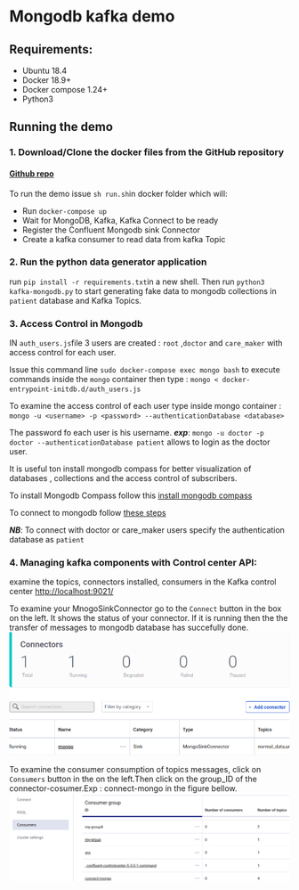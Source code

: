 # Mongodb kafka demo


## Requirements:
  
   * Ubuntu 18.4
   * Docker 18.9+
   * Docker compose 1.24+
   * Python3

## Running the demo
 
 ### 1. Download/Clone the docker files from the GitHub repository
 
 #### [Github repo](https://github.com/sofienesafta/mongodb-kafka/)
 
 To run the demo issue ```sh run.sh```in docker folder which will:

  * Run ```docker-compose up```
  * Wait for MongoDB, Kafka, Kafka Connect to be ready
  * Register the Confluent Mongodb sink Connector
  * Create a kafka consumer to read data from kafka Topic 
  
  
### 2. Run the python data generator application
   run ```pip install -r requirements.txt```in a new shell. Then 
   run ```python3 kafka-mongodb.py``` to start generating fake data to mongodb collections in ```patient``` database and Kafka Topics.

### 3. Access Control in Mongodb
  
   IN ```auth_users.js```file 3 users are created : ```root``` ,```doctor``` and ```care_maker``` with access control for each user.
   
   Issue this command line ```sudo docker-compose exec mongo bash``` to execute commands inside the ```mongo``` container then type : ```mongo < docker-entrypoint-initdb.d/auth_users.js```
   
  To examine the access control of each user type inside mongo container : ```mongo -u <username> -p <password> --authenticationDatabase <database>```
  
  The password fo each user is his username. ***exp***: ```mongo -u doctor -p doctor --authenticationDatabase patient```  allows to login as the doctor user.
  
It is useful ton install mongodb compass for better visualization of databases , collections and the access control of subscribers.

To install Mongodb Compass follow this [install mongodb compass](https://www.mongodb.com/docs/compass/current/install/)

To connect to mongodb follow [these steps](https://www.mongodb.com/docs/compass/current/connect/authentication-connection/)

***NB***: To connect with doctor or care_maker users specify the authentication database as ```patient```


### 4. Managing kafka components with Control center API:

examine the topics, connectors installed, consumers in the Kafka control center [http://localhost:9021/](http://localhost:9021/)


To examine your MnogoSinkConnector go to the ```Connect``` button in the box on the left. It shows the status of your connector. If it is running then the the transfer of messages to mongodb database has succefully done.
<img src="images/state_connector.png">

To examine the consumer consumption of topics messages, click on ```Consumers``` button in the on the left.Then click on the group_ID of the connector-cosumer.Exp : connect-mongo in the figure bellow.
<img src="images/consumer-groups.png">

